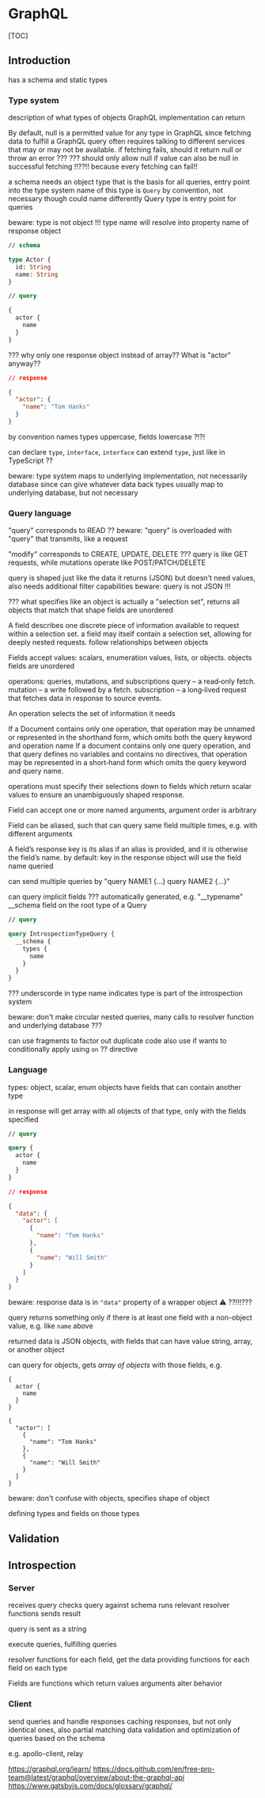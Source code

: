 # GraphQL

[TOC]



## Introduction


has a schema and static types


### Type system

<!-- todo: difference type system and schema ??? -->

description of what types of objects GraphQL implementation can return


By default, null is a permitted value for any type in GraphQL
  since fetching data to fulfill a GraphQL query often requires talking to different services that may or may not be available.
  if fetching fails, should it return null or throw an error ???
  ??? should only allow null if value can also be null in successful fetching !!??!! because every fetching can fail!!


a schema needs an object type that is the basis for all queries, entry point into the type system
  name of this type is `Query` by convention, not necessary though could name differently
  Query type is entry point for queries

beware: type is not object !!!
type name will resolve into property name of response object

```graphql
// schema

type Actor {
  id: String
  name: String
}
```

```graphql
// query

{
  actor {
    name
  }
}
```

??? why only one response object instead of array?? What is "actor" anyway??

```json
// response

{
  "actor": {
    "name": "Tom Hanks"
  }
}
```

by convention names types uppercase, fields lowercase ?!?!

can declare `type`, `interface`, `interface` can extend `type`, just like in TypeScript ??


beware: type system maps to underlying implementation, not necessarily database since can give whatever data back
types usually map to underlying database, but not necessary

### Query language

"query" corresponds to READ ??
beware: "query" is overloaded with "query" that transmits, like a request

"modify" corresponds to CREATE, UPDATE, DELETE ???
  query is like GET requests, while mutations operate like POST/PATCH/DELETE

query is shaped just like the data it returns (JSON)
but doesn't need values, also needs additional filter capabilities
beware: query is not JSON !!!

<!-- difference between selection set and object, field and property ??? -->

??? what specifies like an object is actually a "selection set", returns all objects that match that shape
fields are unordered

A field describes one discrete piece of information available to request within a selection set.
a field may itself contain a selection set, allowing for deeply nested requests.
  follow relationships between objects

Fields accept values: scalars, enumeration values, lists, or objects.
objects fields are unordered

operations: queries, mutations, and subscriptions
  query – a read‐only fetch.
  mutation – a write followed by a fetch.
  subscription – a long‐lived request that fetches data in response to source events.

An operation selects the set of information it needs

If a Document contains only one operation, that operation may be unnamed or represented in the shorthand form, which omits both the query keyword and operation name
If a document contains only one query operation, and that query defines no variables and contains no directives, that operation may be represented in a short‐hand form which omits the query keyword and query name.

operations must specify their selections down to fields which return scalar values to ensure an unambiguously shaped response.

Field can accept one or more named arguments, argument order is arbitrary

Field can be aliased, such that can query same field multiple times, e.g. with different arguments

A field’s response key is its alias if an alias is provided, and it is otherwise the field’s name.
by default: key in the response object will use the field name queried



can send multiple queries by "query NAME1 {...} query NAME2 {...}"

can query implicit fields ??? automatically generated, e.g. "__typename"
__schema field on the root type of a Query

```graphql
// query

query IntrospectionTypeQuery {
  __schema {
    types {
      name
    }
  }
}
```

??? underscorde in type name indicates type is part of the introspection system

beware: don't make circular nested queries, many calls to resolver function and underlying database ???

can use fragments to factor out duplicate code
also use if wants to conditionally apply using `on` ?? directive

### Language

<!-- todo: OLD, incorporate in other chapters -->

types: object, scalar, enum
objects have fields that can contain another type

in response will get array with all objects of that type, only with the fields specified

```graphql
// query

query {
  actor {
    name
  }
}
```

```json
// response

{
  "data": {
    "actor": [
      {
        "name": "Tom Hanks"
      },
      {
        "name": "Will Smith"
      }
    ]
  }
}
```

beware: response data is in `"data"` property of a wrapper object ⚠️ ??!!!???

query returns something only if there is at least one field with a non-object value, e.g. like `name` above


returned data is JSON
objects, with fields that can have value string, array, or another object

can query for objects, gets *array of objects* with those fields, e.g.

```plaintext
{
  actor {
    name
  }
}
```

```plaintext
{
  "actor": [
    {
      "name": "Tom Hanks"
    },
    {
      "name": "Will Smith"
    }
  ]
}
```

beware: don't confuse with objects, specifies shape of object


defining types and fields on those types


## Validation

## Introspection


### Server

receives query
checks query against schema
runs relevant resolver functions
sends result

query is sent as a string

execute queries, fulfilling queries

resolver functions for each field, get the data
providing functions for each field on each type


Fields are functions which return values
arguments alter behavior

### Client

send queries and handle responses
caching responses, but not only identical ones, also partial matching data
validation and optimization of queries based on the schema

e.g. apollo-client, relay

https://graphql.org/learn/
https://docs.github.com/en/free-pro-team@latest/graphql/overview/about-the-graphql-api
  https://www.gatsbyjs.com/docs/glossary/graphql/

